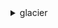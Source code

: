 <details>

<summary>
glacier
</summary>

- <details><summary>abort-multipart-upload</summary>

  * --account-id
  * --vault-name
  * --upload-id
  * --cli-input-json
  * --cli-input-yaml
  * --generate-cli-skeleton


- <details><summary>abort-vault-lock</summary>

  * --account-id
  * --vault-name
  * --cli-input-json
  * --cli-input-yaml
  * --generate-cli-skeleton


- <details><summary>add-tags-to-vault</summary>

  * --account-id
  * --vault-name
  * --tags
  * --cli-input-json
  * --cli-input-yaml
  * --generate-cli-skeleton


- <details><summary>complete-multipart-upload</summary>

  * --account-id
  * --vault-name
  * --upload-id
  * --archive-size
  * --checksum
  * --cli-input-json
  * --cli-input-yaml
  * --generate-cli-skeleton


- <details><summary>complete-vault-lock</summary>

  * --account-id
  * --vault-name
  * --lock-id
  * --cli-input-json
  * --cli-input-yaml
  * --generate-cli-skeleton


- <details><summary>create-vault</summary>

  * --account-id
  * --vault-name
  * --cli-input-json
  * --cli-input-yaml
  * --generate-cli-skeleton


- <details><summary>delete-archive</summary>

  * --account-id
  * --vault-name
  * --archive-id
  * --cli-input-json
  * --cli-input-yaml
  * --generate-cli-skeleton


- <details><summary>delete-vault</summary>

  * --account-id
  * --vault-name
  * --cli-input-json
  * --cli-input-yaml
  * --generate-cli-skeleton


- <details><summary>delete-vault-access-policy</summary>

  * --account-id
  * --vault-name
  * --cli-input-json
  * --cli-input-yaml
  * --generate-cli-skeleton


- <details><summary>delete-vault-notifications</summary>

  * --account-id
  * --vault-name
  * --cli-input-json
  * --cli-input-yaml
  * --generate-cli-skeleton


- <details><summary>describe-job</summary>

  * --account-id
  * --vault-name
  * --job-id
  * --cli-input-json
  * --cli-input-yaml
  * --generate-cli-skeleton


- <details><summary>describe-vault</summary>

  * --account-id
  * --vault-name
  * --cli-input-json
  * --cli-input-yaml
  * --generate-cli-skeleton


- <details><summary>get-data-retrieval-policy</summary>

  * --account-id
  * --cli-input-json
  * --cli-input-yaml
  * --generate-cli-skeleton


- <details><summary>get-job-output</summary>

  * --account-id
  * --vault-name
  * --job-id
  * --range


- <details><summary>get-vault-access-policy</summary>

  * --account-id
  * --vault-name
  * --cli-input-json
  * --cli-input-yaml
  * --generate-cli-skeleton


- <details><summary>get-vault-lock</summary>

  * --account-id
  * --vault-name
  * --cli-input-json
  * --cli-input-yaml
  * --generate-cli-skeleton


- <details><summary>get-vault-notifications</summary>

  * --account-id
  * --vault-name
  * --cli-input-json
  * --cli-input-yaml
  * --generate-cli-skeleton


- <details><summary>help</summary>

  * 


- <details><summary>initiate-job</summary>

  * --account-id
  * --vault-name
  * --job-parameters
  * --cli-input-json
  * --cli-input-yaml
  * --generate-cli-skeleton


- <details><summary>initiate-multipart-upload</summary>

  * --account-id
  * --vault-name
  * --archive-description
  * --part-size
  * --cli-input-json
  * --cli-input-yaml
  * --generate-cli-skeleton


- <details><summary>initiate-vault-lock</summary>

  * --account-id
  * --vault-name
  * --policy
  * --cli-input-json
  * --cli-input-yaml
  * --generate-cli-skeleton


- <details><summary>list-jobs</summary>

  * --account-id
  * --vault-name
  * --statuscode
  * --completed
  * --cli-input-json
  * --cli-input-yaml
  * --starting-token
  * --page-size
  * --max-items
  * --generate-cli-skeleton


- <details><summary>list-multipart-uploads</summary>

  * --account-id
  * --vault-name
  * --cli-input-json
  * --cli-input-yaml
  * --starting-token
  * --page-size
  * --max-items
  * --generate-cli-skeleton


- <details><summary>list-parts</summary>

  * --account-id
  * --vault-name
  * --upload-id
  * --cli-input-json
  * --cli-input-yaml
  * --starting-token
  * --page-size
  * --max-items
  * --generate-cli-skeleton


- <details><summary>list-provisioned-capacity</summary>

  * --account-id
  * --cli-input-json
  * --cli-input-yaml
  * --generate-cli-skeleton


- <details><summary>list-tags-for-vault</summary>

  * --account-id
  * --vault-name
  * --cli-input-json
  * --cli-input-yaml
  * --generate-cli-skeleton


- <details><summary>list-vaults</summary>

  * --account-id
  * --cli-input-json
  * --cli-input-yaml
  * --starting-token
  * --page-size
  * --max-items
  * --generate-cli-skeleton


- <details><summary>purchase-provisioned-capacity</summary>

  * --account-id
  * --cli-input-json
  * --cli-input-yaml
  * --generate-cli-skeleton


- <details><summary>remove-tags-from-vault</summary>

  * --account-id
  * --vault-name
  * --tag-keys
  * --cli-input-json
  * --cli-input-yaml
  * --generate-cli-skeleton


- <details><summary>set-data-retrieval-policy</summary>

  * --account-id
  * --policy
  * --cli-input-json
  * --cli-input-yaml
  * --generate-cli-skeleton


- <details><summary>set-vault-access-policy</summary>

  * --account-id
  * --vault-name
  * --policy
  * --cli-input-json
  * --cli-input-yaml
  * --generate-cli-skeleton


- <details><summary>set-vault-notifications</summary>

  * --account-id
  * --vault-name
  * --vault-notification-config
  * --cli-input-json
  * --cli-input-yaml
  * --generate-cli-skeleton


- <details><summary>upload-archive</summary>

  * --vault-name
  * --account-id
  * --archive-description
  * --checksum
  * --body
  * --cli-input-json
  * --cli-input-yaml
  * --generate-cli-skeleton


- <details><summary>upload-multipart-part</summary>

  * --account-id
  * --vault-name
  * --upload-id
  * --checksum
  * --range
  * --body
  * --cli-input-json
  * --cli-input-yaml
  * --generate-cli-skeleton


- <details><summary>wait</summary>

  * 


</details>

